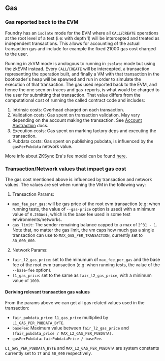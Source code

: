 ## Gas

### Gas reported back to the EVM
Foundry has an `isolate` mode for the EVM where all `CALL`/`CREATE` operations at the root level of a test (i.e: with depth 1) will be intercepted and treated as independent transactions. This allows for accounting of the actual transaction gas and include for example the fixed 21000 gas cost charged to the user.

Running in zkVM mode is anologous to running in `isolate` mode but using the zkEVM instead. Every `CALL`/`CREATE` will be intercepted, a transaction representing the operation built, and finally a VM with that transaction in the bootloader's heap will be spawned and run in order to simulate the execution of that transaction. The gas used reported back to the EVM, and hence the one seen on traces and gas-reports, is what would be charged to the user for submitting that transaction. That value differs from the computational cost of running the called contract code and includes: 

  1. Intrinsic costs: Overhead charged on each transaction.
  2. Validation costs: Gas spent on transaction validation. May vary depending on the account making the transaction. See [Account Abstraction](https://docs.zksync.io/build/developer-reference/account-abstraction) docs.
  3. Execution costs: Gas spent on marking factory deps and executing the transaction.
  4. Pubdata costs: Gas spent on publishing pubdata, is influenced by the `gasPerPubdata` network value.

More info about ZKSync Era's fee model can be found [here](https://docs.zksync.io/build/developer-reference/fee-model).

### Transaction/Network values that impact gas cost
The gas cost mentioned above is influenced by transaction and network values. The values are set when running the VM in the following way:

1. Transaction Params:

* `max_fee_per_gas`: will be gas price of the root evm transaction (e.g: when running tests, the value of `--gas-price` option is used) with a minimum value of `0.26GWei`, which is the base fee used in some test environments/networks.
* `gas_limit`: The sender remaining balance capped to a max of `2^31 - 1`. Note that, no matter the gas limit, the vm caps how much gas a single transaction can use to `MAX_GAS_PER_TRANSACTION`, currently set to `80_000_000`.

2. Network Params:

* `fair_l2_gas_price`: set to the minumum of `max_fee_per_gas` and the base fee of the root evm transaction (e.g: when running tests, the value of the `--base-fee` option).
* `l1_gas_price`: set to the same as `fair_l2_gas_price`, with a minimum value of `1000`.

#### Deriving relevant transaction gas values

From the params above we can get all gas related values used in the transaction:

* `fair_pubdata_price`: `l1_gas_price` multiplied by `L1_GAS_PER_PUBDATA_BYTE`. 
* `baseFee`: Maximum value between `fair_l2_gas_price` and `(fair_pubdata_price / MAX_L2_GAS_PER_PUBDATA)`.
* `gasPerPubdata`: `fairPubdataPrice / baseFee`.

`L1_GAS_PER_PUBDATA_BYTE` and `MAX_L2_GAS_PER_PUBDATA` are system constants currently set to `17` and `50_000` respectively.
